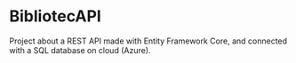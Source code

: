 # BibliotecAPI

Project about a REST API made with Entity Framework Core, and connected with a SQL database on cloud (Azure).
